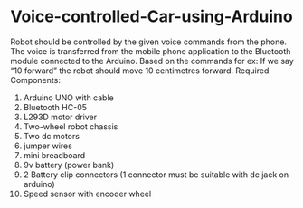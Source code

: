 # Voice-controlled-Car-using-Arduino
Robot should be controlled by the given voice commands from the phone. The voice is transferred from the mobile phone application to the Bluetooth module connected to the Arduino. Based on the commands for ex: If we say “10 forward” the robot should move 10 centimetres forward. 
Required Components: 
1. Arduino UNO with cable 
2. Bluetooth HC-05 
3. L293D motor driver
4. Two-wheel robot chassis 
5. Two dc motors 
6. jumper wires 
7. mini breadboard 
8. 9v battery (power bank) 
9. 2 Battery clip connectors (1 connector must be suitable with dc jack on arduino) 
10. Speed sensor with encoder wheel
